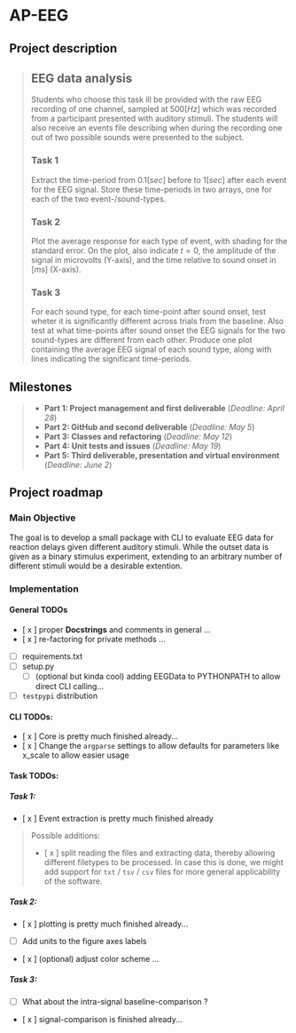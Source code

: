# AP-EEG

## Project description
> ## EEG data analysis
> Students who choose this task ill be provided with the raw EEG recording of one channel, sampled at $500 [Hz]$ which was recorded from a participant presented with auditory stimuli. The students will also receive an events file describing when during the recording one out of two possible sounds were presented to the subject.
> ### Task 1
> Extract the time-period from $0.1 [sec]$ before to $1 [sec]$ after each event for the EEG signal. Store these time-periods in two arrays, one for each of the two event-/sound-types.
> ### Task 2
> Plot the average response for each type of event, with shading for the standard error. On the plot, also indicate $t=0$, the amplitude of the signal in microvolts (Y-axis), and the time relative to sound onset in $[ms]$ (X-axis).
> ### Task 3
> For each sound type, for each time-point after sound onset, test wheter it is significantly different across trials from the baseline. Also test at what time-points after sound onset the EEG signals for the two sound-types are different from each other. Produce one plot containing the average EEG signal of each sound type, along with lines indicating the significant time-periods.

## Milestones
> - **Part 1: Project management and first deliverable** (*Deadline: April 28*)
> - **Part 2: GitHub and second deliverable** (*Deadline: May 5*)
> - **Part 3: Classes and refactoring** (*Deadline: May 12*)
> - **Part 4: Unit tests and issues** (*Deadline: May 19*)
> - **Part 5: Third deliverable, presentation and virtual environment** (*Deadline: June 2*)

## Project roadmap

### Main Objective
The goal is to develop a small package with CLI to evaluate EEG data for reaction delays given different auditory stimuli.
While the outset data is given as a binary stimulus experiment, extending to an arbitrary number of different stimuli would be 
a desirable extention. 


### Implementation

#### General TODOs 
- [ x ] proper **Docstrings** and comments in general ...
- [ x ] re-factoring for private methods ... 
- [ ] requirements.txt
- [ ] setup.py 
    - [ ] (optional but kinda cool) adding EEGData to PYTHONPATH to allow direct CLI calling...
- [ ] `testpypi` distribution

#### CLI TODOs:
- [ x ] Core is pretty much finished already...
- [ x ] Change the `argparse` settings to allow defaults for parameters like x_scale to allow easier usage

#### Task TODOs:
##### Task 1: 
- [ x ] Event extraction is pretty much finished already 
> Possible additions: <br>
> - [ x ] split reading the files and extracting data, thereby allowing different filetypes to be processed. In case this is done, we might add support for `txt` / `tsv` / `csv` files for more general applicability of the software. 


##### Task 2: 
- [ x ] plotting is pretty much finished already...
- [ ] Add units to the figure axes labels
- [ x ] (optional) adjust color scheme ...

##### Task 3: 
- [ ] What about the intra-signal baseline-comparison ? 
- [ x ] signal-comparison is finished already...
